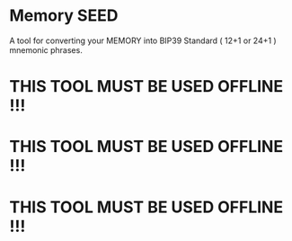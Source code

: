 # Memory SEED

A tool for converting your MEMORY into BIP39 Standard ( 12+1 or 24+1 ) mnemonic phrases.

 

# THIS TOOL MUST BE USED OFFLINE !!!
# THIS TOOL MUST BE USED OFFLINE !!!
# THIS TOOL MUST BE USED OFFLINE !!!


